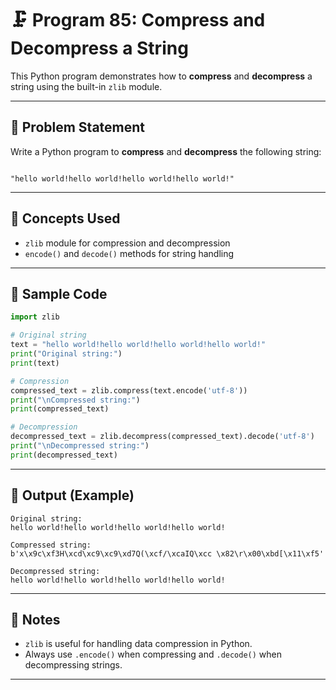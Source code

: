 
# 🗜️ Program 85: Compress and Decompress a String

This Python program demonstrates how to **compress** and **decompress** a string using the built-in `zlib` module.

---

## 📌 Problem Statement

Write a Python program to **compress** and **decompress** the following string:

```

"hello world!hello world!hello world!hello world!"

```

---

## 🧠 Concepts Used

- `zlib` module for compression and decompression
- `encode()` and `decode()` methods for string handling

---

## 🧪 Sample Code

```python
import zlib

# Original string
text = "hello world!hello world!hello world!hello world!"
print("Original string:")
print(text)

# Compression
compressed_text = zlib.compress(text.encode('utf-8'))
print("\nCompressed string:")
print(compressed_text)

# Decompression
decompressed_text = zlib.decompress(compressed_text).decode('utf-8')
print("\nDecompressed string:")
print(decompressed_text)
```

---

## 🎯 Output (Example)

```
Original string:
hello world!hello world!hello world!hello world!

Compressed string:
b'x\x9c\xf3H\xcd\xc9\xc9\xd7Q(\xcf/\xcaIQ\xcc \x82\r\x00\xbd[\x11\xf5'

Decompressed string:
hello world!hello world!hello world!hello world!
```

---

## 🧠 Notes

- `zlib` is useful for handling data compression in Python.
- Always use `.encode()` when compressing and `.decode()` when decompressing strings.

---
